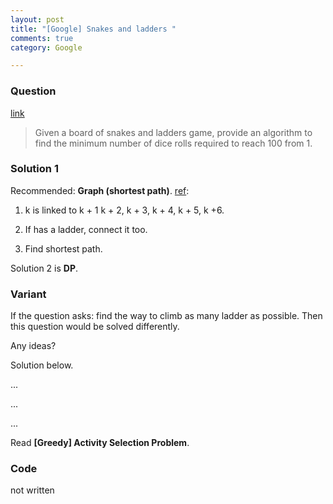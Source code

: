 ```yaml
---
layout: post
title: "[Google] Snakes and ladders "
comments: true
category: Google

---
```


### Question 

[link](http://www.careercup.com/question?id=14955106)

> Given a board of snakes and ladders game, provide an algorithm to find the minimum number of dice rolls required to reach 100 from 1.

### Solution 1

Recommended: __Graph (shortest path)__. [ref](http://www.careercup.com/question?id=14955106): 

1. k is linked to k + 1 k + 2, k + 3, k + 4, k + 5, k +6. 

2. If has a ladder, connect it too. 

3. Find shortest path.

Solution 2 is __DP__. 

### Variant

If the question asks: find the way to climb as many ladder as possible. Then this question would be solved differently.

Any ideas? 

Solution below. 

...

...

...

Read __[Greedy] Activity Selection Problem__. 

### Code

not written
